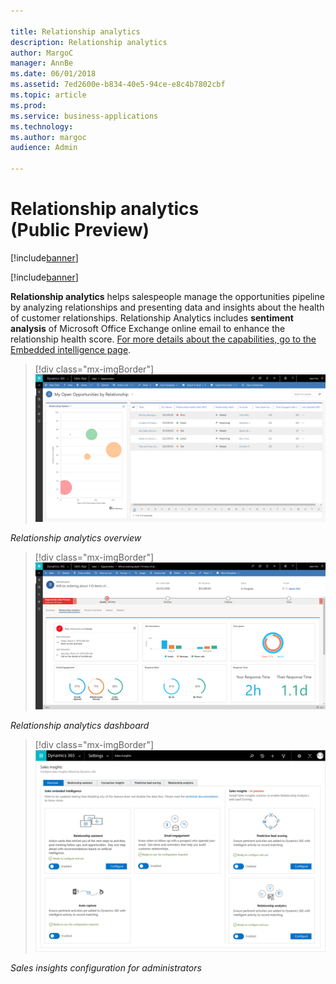 ```yaml
---

title: Relationship analytics
description: Relationship analytics
author: MargoC
manager: AnnBe
ms.date: 06/01/2018
ms.assetid: 7ed2600e-b834-40e5-94ce-e8c4b7802cbf
ms.topic: article
ms.prod: 
ms.service: business-applications
ms.technology: 
ms.author: margoc
audience: Admin

---
```

#  Relationship analytics (Public Preview)

[!include[banner](../../includes/banner.md)]

[!include[banner](../../includes/public-preview.md)]

**Relationship analytics** helps salespeople manage the opportunities pipeline
by analyzing relationships and presenting data and insights about the health of
customer relationships. Relationship Analytics includes **sentiment analysis**
of Microsoft Office Exchange online email to enhance the relationship health
score. [For more details about the capabilities, go to the Embedded intelligence
page](https://docs.microsoft.com/en-in/dynamics365/customer-engagement/admin/embedded-intelligence).

> [!div class="mx-imgBorder"] 
> ![A screenshot of a relationship overview](media/relationship-analytics-public-preview-1.png "A screenshot of a relationship overview")
<!-- Picture 5 -->


*Relationship analytics overview*

> [!div class="mx-imgBorder"] 
> ![A screenshot of the relationship analytics dashboard](media/relationship-analytics-public-preview-2.png "A screenshot of the relationship analytics dashboard")
<!-- Picture 6 -->


*Relationship analytics dashboard*

> [!div class="mx-imgBorder"] 
> ![Sales insights configuration for administrators](media/relationship-analytics-public-preview-3.png "Sales insights configuration for administrators")
<!-- Picture 4 -->




*Sales insights configuration for administrators*
